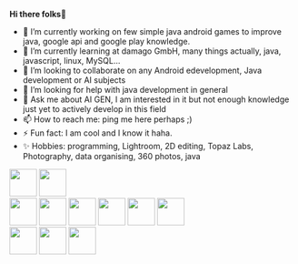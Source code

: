 <b>Hi there folks👋</b>


<!-- **coudys/coudys** is a ✨ _special_ ✨ repository because its `README.md` (this file) appears on your GitHub profile. -->


- 🔭 I’m currently working on few simple java android games to improve java, google api and google play knowledge.
- 🌱 I’m currently learning at damago GmbH, many things actually, java, javascript, linux, MySQL...
- 👯 I’m looking to collaborate on any Android edevelopment, Java development or AI subjects
- 🤔 I’m looking for help with java development in general
- 💬 Ask me about AI GEN, I am interested in it but not enough knowledge just yet to actively develop in this field
- 📫 How to reach me: ping me here perhaps ;)
- ⚡ Fun fact: I am cool and I know it haha.
- ✨ Hobbies: programming, Lightroom, 2D editing, Topaz Labs, Photography, data organising, 360 photos, java


<div>
<img src="https://cdn.jsdelivr.net/npm/devicon/icons/java/java-original.svg" width="48" height="48"/>
<img src="https://cdn.jsdelivr.net/npm/devicon/icons/javascript/javascript-original.svg"width="48" height="48" />
<!--<img src="https://cdn.jsdelivr.net/npm/devicon/icons/kotlin/kotlin-original.svg" width="48" height="48"/>
<img src="https://cdn.jsdelivr.net/npm/devicon/icons/csharp/csharp-original.svg" width="48" height="48"/>

<img src="https://cdn.jsdelivr.net/npm/devicon/icons/dart/dart-original.svg" width="48" height="48" />
<img src="https://cdn.jsdelivr.net/npm/devicon/icons/flutter/flutter-original.svg" width="48" height="48" />
-->
</div>
<div>
<img src="https://cdn.jsdelivr.net/npm/devicon/icons/html5/html5-original.svg" width="48" height="48"/>
<img src="https://cdn.jsdelivr.net/npm/devicon/icons/css3/css3-original.svg" width="48" height="48"/>
<img src="https://cdn.jsdelivr.net/npm/devicon/icons/bash/bash-original.svg" width="48" height="48"/>
<img src="https://cdn.jsdelivr.net/npm/devicon/icons/vim/vim-original.svg" width="48" height="48"/>
<img src="https://cdn.jsdelivr.net/npm/devicon/icons/git/git-original.svg" width="48" height="48"/>
<img src="https://cdn.jsdelivr.net/npm/devicon/icons/mysql/mysql-original.svg" width="48" height="48"/>
<!--
<img src="https://cdn.jsdelivr.net/npm/devicon/icons/docker/docker-original.svg" width="48" height="48"/>
<img src="https://cdn.jsdelivr.net/npm/devicon/icons/postgresql/postgresql-original.svg" width="48" height="48"/>
-->
</div>
<div>
<img src="https://cdn.jsdelivr.net/npm/devicon/icons/windows8/windows8-original.svg" width="48" height="48"/>
<img src="https://cdn.jsdelivr.net/npm/devicon/icons/linux/linux-original.svg" width="48" height="48"/>
<img src="https://cdn.jsdelivr.net/npm/devicon/icons/android/android-original.svg" width="48" height="48"/>
<!--
  <img src="https://cdn.jsdelivr.net/npm/devicon/icons/apple/apple-original.svg" width="48" height="48"/>
-->
</div>
